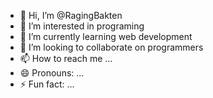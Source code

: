- 👋 Hi, I’m @RagingBakten
- 👀 I’m interested in programing
- 🌱 I’m currently learning web development
- 💞️ I’m looking to collaborate on programmers
- 📫 How to reach me ...
- 😄 Pronouns: ...
- ⚡ Fun fact: ...

<!---
RagingBakten/RagingBakten is a ✨ special ✨ repository because its `README.md` (this file) appears on your GitHub profile.
You can click the Preview link to take a look at your changes.
--->
